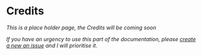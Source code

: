 # Credits
_This is a place holder page, the Credits will be coming soon_

_If you have an urgency to use this part of the documentation, please [create a new an issue](https://github.com/carlosperate/ardublockly/issues) and I will prioritise it_.